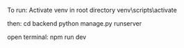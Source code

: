 To run:
Activate venv in root directory
venv\scripts\activate

then:
cd backend
python manage.py runserver

open terminal:
npm run dev
